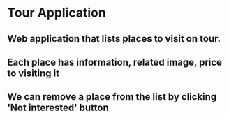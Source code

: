 
# Tour Application

## Web application that lists places to visit on tour. 
## Each place has information, related image, price to visiting it

## We can remove a place from the list by clicking 'Not interested' button

